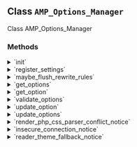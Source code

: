 ## Class `AMP_Options_Manager`

Class AMP_Options_Manager

### Methods
<details>
<summary>`init`</summary>

```php
static public init()
```

Sets up hooks.


</details>
<details>
<summary>`register_settings`</summary>

```php
static public register_settings()
```

Register settings.


</details>
<details>
<summary>`maybe_flush_rewrite_rules`</summary>

```php
static public maybe_flush_rewrite_rules( $old_options, $new_options )
```

Flush rewrite rules if the supported_post_types have changed.


</details>
<details>
<summary>`get_options`</summary>

```php
static public get_options()
```

Get plugin options.


</details>
<details>
<summary>`get_option`</summary>

```php
static public get_option( $option, $default = false )
```

Get plugin option.


</details>
<details>
<summary>`validate_options`</summary>

```php
static public validate_options( $new_options )
```

Validate options.


</details>
<details>
<summary>`update_option`</summary>

```php
static public update_option( $option, $value )
```

Update plugin option.


</details>
<details>
<summary>`update_options`</summary>

```php
static public update_options( $options )
```

Update plugin options.


</details>
<details>
<summary>`render_php_css_parser_conflict_notice`</summary>

```php
static public render_php_css_parser_conflict_notice()
```

Render PHP-CSS-Parser conflict notice.


</details>
<details>
<summary>`insecure_connection_notice`</summary>

```php
static public insecure_connection_notice()
```

Outputs an admin notice if the site is not served over HTTPS.


</details>
<details>
<summary>`reader_theme_fallback_notice`</summary>

```php
static public reader_theme_fallback_notice()
```

Outputs an admin notice if the AMP Legacy Reader theme is used as a fallback.


</details>
